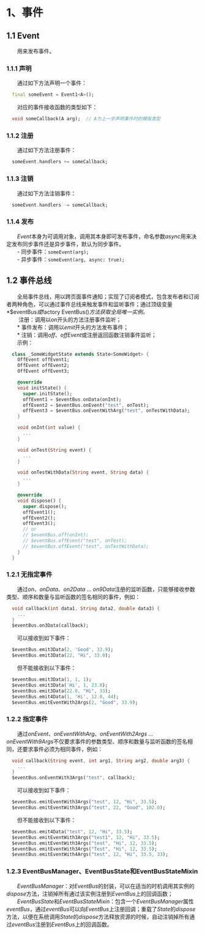 # 1、事件  
## 1.1 Event  
&emsp;&emsp;用来发布事件。  
### 1.1.1 声明
&emsp;&emsp;通过如下方法声明一个事件：
  ```dart
    final someEvent = Event1<A>();
  ```
&emsp;&emsp;对应的事件接收函数的类型如下：
  ```dart
    void someCallback(A arg);  // A为上一步声明事件时的模版类型
  ```
### 1.1.2 注册  
&emsp;&emsp;通过如下方法注册事件： 
  ```dart
    someEvent.handlers += someCallback;  
  ```
### 1.1.3 注销  
&emsp;&emsp;通过如下方法注销事件：  
  ```dart
    someEvent.handlers -= someCallback;  
  ```
### 1.1.4 发布  
&emsp;&emsp;*Event*本身为可调用对象，调用其本身即可发布事件，命名参数*async*用来决定发布同步事件还是异步事件，默认为同步事件。  
&emsp;&emsp;- 同步事件：`someEvent(arg);`  
&emsp;&emsp;- 异步事件：`someEvent(arg, async: true);`  

## 1.2 事件总线  
&emsp;&emsp;全局事件总线，用以跨页面事件通知；实现了订阅者模式，包含发布者和订阅者两种角色，可以通过事件总线来触发事件和监听事件；通过顶级变量*$eventBus*或*factory EventBus()*方法获取全局唯一实例。  
&emsp;&emsp;* 注册：调用以*on*开头的方法注册事件监听；  
&emsp;&emsp;* 事件发布：调用以*emit*开头的方法发布事件；  
&emsp;&emsp;* 注销：调用*off*、*offEvent*或注册返回函数注销事件监听；  
&emsp;&emsp;示例：  
  ```dart
    class _SomeWidgetState extends State<SomeWidget> {
      OffEvent offEvent1;
      OffEvent offEvent2;
      OffEvent offEvent3;

      @override
      void initState() {
        super.initState();
        offEvent1 = $eventBus.onData(onInt);
        offEvent2 = $eventBus.onEvent("test", onTest);
        offEvent3 = $eventBus.onEventWithArg("test", onTestWithData);
      }

      void onInt(int value) {
        ...
      }

      void onTest(String event) {
        ...
      }

      void onTestWithData(String event, String data) {
        ...
      }

      @override
      void dispose() {
        super.dispose();
        offEvent1();
        offEvent2();
        offEvent3();
        // or
        // $eventBus.off(onInt);
        // $eventBus.offEvent("test", onTest);
        // $eventBus.offEvent("test", onTestWithData);
      }
    }
  ```
### 1.2.1 无指定事件  
&emsp;&emsp;通过*on*、*onData*、*on2Data* ... *on9Data*注册的监听函数，只能够接收参数类型、顺序和数量与监听函数的签名相同的事件，例如：  
  ```dart
    void callback(int data1, String data2, double data3) {
      ...
    }
    $eventBus.on3Data(callback);
  ```
&emsp;&emsp;可以接收到如下事件：  
  ```dart
    $eventBus.emit3Data(2, 'Good', 33.9);
    $eventBus.emit3Data(22, "Hi", 33.0);
  ```
&emsp;&emsp;但不能接收到以下事件：  
  ```dart
    $eventBus.emit3Data(1, 1, 1);
    $eventBus.emit3Data('Hi', 1, 23.0);
    $eventBus.emit3Data(22.0, "Hi", 33);
    $eventBus.emit4Data(1, 'Hi', 12.0, 44);
    $eventBus.emitEventWith2Args(2, "Good", 33.9);
  ```
### 1.2.2 指定事件  
&emsp;&emsp;通过*onEvent*、*onEventWithArg*、*onEventWith2Args* ... *onEventWith9Args*不仅要求事件的参数类型、顺序和数量与监听函数的签名相同，还要求事件必须为相同事件，例如：  
  ```dart
    void callback(String event, int arg1, String arg2, double arg3) {
      ...
    }
    $eventBus.onEventWith3Args("test", callback);
  ```
&emsp;&emsp;可以接收到如下事件：  
  ```dart
    $eventBus.emitEventWith3Args("test", 12, "Hi", 33.5);
    $eventBus.emitEventWith3Args("test", 22, "Good", 102.0);
  ```
&emsp;&emsp;但不能接收到以下事件：  
  ```dart
    $eventBus.emit4Data("test", 12, "Hi", 33.5);
    $eventBus.emitEventWith3Args("test1", 12, "Hi", 33.5);
    $eventBus.emitEventWith3Args("test", "Hi", 12, 33.5);
    $eventBus.emitEventWith3Args("Test", "Hi", 12, 33.5);
    $eventBus.emitEventWith4Args("test", 12, "Hi", 33.5, 33);
  ```
### 1.2.3 EventBusManager、EventBusState和EventBusStateMixin  
&emsp;&emsp;*EventBusManager*：对*EventBus*的封装，可以在适当的时机调用其实例的*dispose*方法，注销掉所有通过该实例注册到*EventBus*上的回调函数；  
&emsp;&emsp;*EventBusState*和*EventBusStateMixin*：包含一个*EventBusManager*属性*eventBus*，通过*eventBus*可以向*EventBus*上注册回调；重载了*State*的*dispose*方法，以便在系统调用*State*的*dispose*方法释放资源的时候，自动注销掉所有通过*eventBus*注册到*EventBus*上的回调函数。  